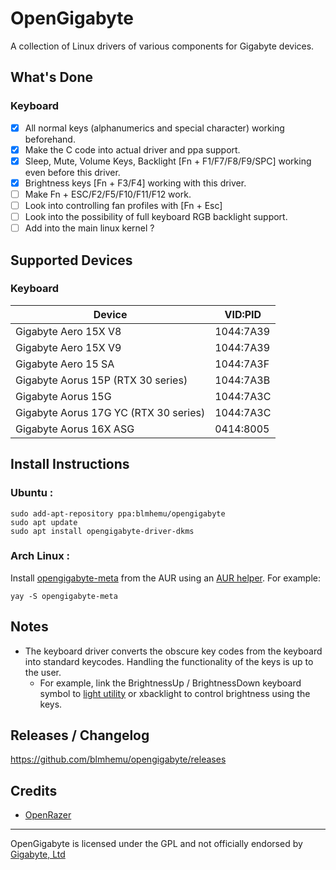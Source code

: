 # OpenGigabyte
A collection of Linux drivers of various components for Gigabyte devices.

## What's Done
### Keyboard
- [x] All normal keys (alphanumerics and special character) working beforehand.
- [x] Make the C code into actual driver and ppa support.
- [x] Sleep, Mute, Volume Keys, Backlight [Fn + F1/F7/F8/F9/SPC] working even before this driver.
- [x] Brightness keys [Fn + F3/F4] working with this driver.
- [ ] Make Fn + ESC/F2/F5/F10/F11/F12 work.
- [ ] Look into controlling fan profiles with [Fn + Esc]
- [ ] Look into the possibility of full keyboard RGB backlight support.
- [ ] Add into the main linux kernel ?

## Supported Devices
### Keyboard
| Device                                        |   VID:PID   |
| --------------------------------------------- | ----------- |
| Gigabyte Aero 15X V8                          |  1044:7A39  |
| Gigabyte Aero 15X V9                          |  1044:7A39  |
| Gigabyte Aero 15 SA                           |  1044:7A3F  |
| Gigabyte Aorus 15P (RTX 30 series)            |  1044:7A3B  |
| Gigabyte Aorus 15G                            |  1044:7A3C  |
| Gigabyte Aorus 17G YC (RTX 30 series)         |  1044:7A3C  |
| Gigabyte Aorus 16X ASG                        |  0414:8005  |



## Install Instructions

### Ubuntu :
```
sudo add-apt-repository ppa:blmhemu/opengigabyte
sudo apt update
sudo apt install opengigabyte-driver-dkms
```

### Arch Linux :
Install [opengigabyte-meta]() from the AUR using an [AUR helper](https://wiki.archlinux.org/title/AUR_helpers#Pacman_wrappers). For example:
```
yay -S opengigabyte-meta
```

## Notes
* The keyboard driver converts the obscure key codes from the keyboard into standard keycodes. Handling the functionality of the keys is up to the user.
  * For example, link the BrightnessUp / BrightnessDown keyboard symbol to [light utility](https://github.com/haikarainen/light) or xbacklight to control brightness using the keys.

## Releases / Changelog
https://github.com/blmhemu/opengigabyte/releases

## Credits
* [OpenRazer](https://openrazer.github.io/)

---
OpenGigabyte is licensed under the GPL and not officially endorsed by [Gigabyte, Ltd](https://www.gigabyte.com)
